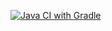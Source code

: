 [![Java CI with Gradle](https://github.com/KseniyaKlimova/AutoTesting_Patterns1/actions/workflows/gradle.yml/badge.svg)](https://github.com/KseniyaKlimova/AutoTesting_Patterns1/actions/workflows/gradle.yml)